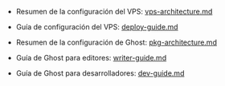 - Resumen de la configuración del VPS: [vps-architecture.md](./playbook/vps-architecture.md)

- Guía de configuración del VPS: [deploy-guide.md](./playbook/deploy.md)

- Resumen de la configuración de Ghost: [pkg-architecture.md](./playbook/pkg-architecture.md)

- Guía de Ghost para editores: [writer-guide.md](./playbook/ghost-guide.md)

- Guía de Ghost para desarrolladores: [dev-guide.md](./playbook/dev-guide.md)
